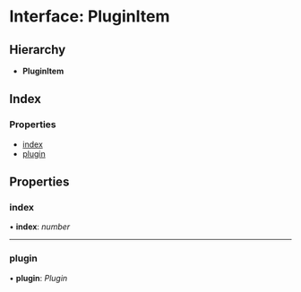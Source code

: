 
# Interface: PluginItem

## Hierarchy

* **PluginItem**

## Index

### Properties

* [index](pluginitem.md#index)
* [plugin](pluginitem.md#plugin)

## Properties

###  index

• **index**: *number*

___

###  plugin

• **plugin**: *Plugin*
